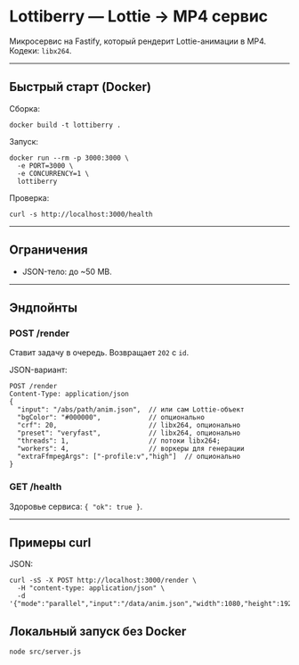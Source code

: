 # Lottiberry — Lottie → MP4 сервис

Микросервис на Fastify, который рендерит Lottie-анимации в MP4.
Кодеки: `libx264`.

---

## Быстрый старт (Docker)

Сборка:

    docker build -t lottiberry .

Запуск:

    docker run --rm -p 3000:3000 \
      -e PORT=3000 \
      -e CONCURRENCY=1 \
      lottiberry

Проверка:

    curl -s http://localhost:3000/health

---

## Ограничения

- JSON-тело: до ~50 MB.

---

## Эндпойнты

### POST /render
Ставит задачу в очередь. Возвращает `202` с `id`.

JSON-вариант:

    POST /render
    Content-Type: application/json
    {
      "input": "/abs/path/anim.json",  // или сам Lottie-объект
      "bgColor": "#000000",            // опционально
      "crf": 20,                       // libx264, опционально
      "preset": "veryfast",            // libx264, опционально
      "threads": 1,                    // потоки libx264;
      "workers": 4,                    // воркеры для генерации
      "extraFfmpegArgs": ["-profile:v","high"]  // опционально
    }

### GET /health
Здоровье сервиса: `{ "ok": true }`.

---

## Примеры curl

JSON:

    curl -sS -X POST http://localhost:3000/render \
      -H "content-type: application/json" \
      -d '{"mode":"parallel","input":"/data/anim.json","width":1080,"height":1920,"fps":30,"workers":4}'

## Локальный запуск без Docker

    node src/server.js
